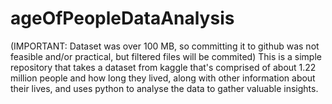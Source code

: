 # ageOfPeopleDataAnalysis
(IMPORTANT: Dataset was over 100 MB, so committing it to github was not feasible and/or practical, but filtered files will be commited) This is a simple repository that takes a dataset from kaggle that's comprised of about 1.22 million people and how long they lived, along with other information about their lives, and uses python to analyse the data to gather valuable insights.
